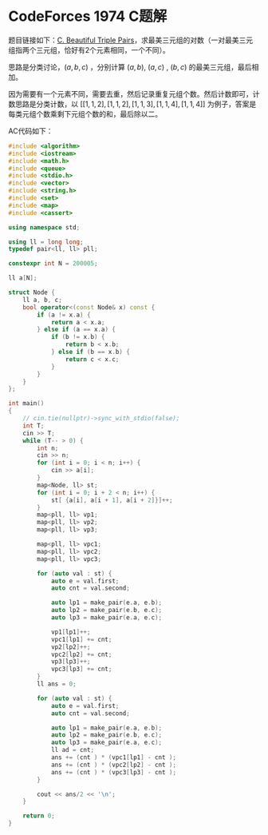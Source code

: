 # CodeForces 1974 C题解


题目链接如下：[C. Beautiful Triple Pairs](https://codeforces.com/contest/1974/problem/C)，求最美三元组的对数（一对最美三元组指两个三元组，恰好有2个元素相同，一个不同）。

思路是分类讨论，$(a,b,c)$ ，分别计算 $(a,b)$, $(a,c)$ , $(b,c)$ 的最美三元组，最后相加。

因为需要有一个元素不同，需要去重，然后记录重复元组个数。然后计数即可，计数思路是分类计数，以 $[[1,1,2],[1,1,2],[1,1,3],[1,1,4],[1,1,4]]$ 为例子，答案是每类元组个数乘剩下元组个数的和，最后除以二。

AC代码如下：
```cpp
#include <algorithm>
#include <iostream>
#include <math.h>
#include <queue>
#include <stdio.h>
#include <vector>
#include <string.h>
#include <set>
#include <map>
#include <cassert>

using namespace std;

using ll = long long;
typedef pair<ll, ll> pll;

constexpr int N = 200005;

ll a[N];

struct Node {
	ll a, b, c;
	bool operator<(const Node& x) const {
		if (a != x.a) {
			return a < x.a;
		} else if (a == x.a) {
			if (b != x.b) {
				return b < x.b;
			} else if (b == x.b) {
				return c < x.c;
			}
		}
	}
};

int main()
{
	// cin.tie(nullptr)->sync_with_stdio(false);
	int T;
	cin >> T;
	while (T-- > 0) {
		int n;
		cin >> n;
		for (int i = 0; i < n; i++) {
			cin >> a[i];
		}
		map<Node, ll> st;
		for (int i = 0; i + 2 < n; i++) {
			st[ {a[i], a[i + 1], a[i + 2]}]++;
		}
		map<pll, ll> vp1;
		map<pll, ll> vp2;
		map<pll, ll> vp3;

		map<pll, ll> vpc1;
		map<pll, ll> vpc2;
		map<pll, ll> vpc3;

		for (auto val : st) {
			auto e = val.first;
			auto cnt = val.second;

			auto lp1 = make_pair(e.a, e.b);
			auto lp2 = make_pair(e.b, e.c);
			auto lp3 = make_pair(e.a, e.c);

			vp1[lp1]++;
			vpc1[lp1] += cnt;
			vp2[lp2]++;
			vpc2[lp2] += cnt;
			vp3[lp3]++;
			vpc3[lp3] += cnt;
		}
		ll ans = 0;

		for (auto val : st) {
			auto e = val.first;
			auto cnt = val.second;

			auto lp1 = make_pair(e.a, e.b);
			auto lp2 = make_pair(e.b, e.c);
			auto lp3 = make_pair(e.a, e.c);
			ll ad = cnt;
			ans += (cnt ) * (vpc1[lp1] - cnt );
			ans += (cnt ) * (vpc2[lp2] - cnt );
			ans += (cnt ) * (vpc3[lp3] - cnt );
		}

		cout << ans/2 << '\n';
	}

	return 0;
}
```



